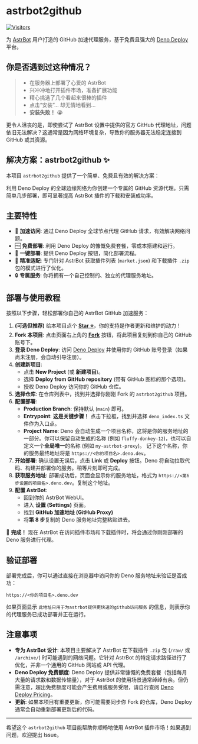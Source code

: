 # astrbot2github

[![Visitors](https://visitor-badge.laobi.icu/badge?page_id=lxfight.astrbot2github)](https://visitor-badge.laobi.icu)

为 [AstrBot](https://github.com/AstrBotDevs/AstrBot) 用户打造的 GitHub 加速代理服务，基于免费且强大的 [Deno Deploy](https://deno.com/deploy) 平台。

## 你是否遇到过这种情况？

> *   在服务器上部署了心爱的 AstrBot
> *   兴冲冲地打开插件市场，准备扩展功能
> *   精心挑选了几个看起来很棒的插件
> *   点击“安装”... 却无情地看到...
> *   **安装失败！** 😭

更令人沮丧的是，即使尝试了 AstrBot 设置中提供的官方 GitHub 代理地址，问题依旧无法解决？这通常是因为网络环境复杂，导致你的服务器无法稳定连接到 GitHub 或其资源。

## 解决方案：astrbot2github ✨

本项目 `astrbot2github` 提供了一个简单、免费且有效的解决方案：

利用 Deno Deploy 的全球边缘网络为你创建一个专属的 GitHub 资源代理。只需简单几步部署，即可显著提高 AstrBot 插件的下载和安装成功率。

## 主要特性

*   🚀 **加速访问**: 通过 Deno Deploy 全球节点代理 GitHub 请求，有效解决网络问题。
*   🆓 **免费部署**: 利用 Deno Deploy 的慷慨免费套餐，零成本搭建和运行。
*   🔧 **一键部署**: 提供 Deno Deploy 按钮，简化部署流程。
*   🎯 **精准适配**: 专门针对 AstrBot 获取插件列表 (`market.json`) 和下载插件 `.zip` 包的模式进行了优化。
*   🔒 **专属服务**: 你将拥有一个自己控制的、独立的代理服务地址。

## 部署与使用教程

按照以下步骤，轻松部署你自己的 AstrBot GitHub 加速服务：

1.  **(可选但推荐)** 给本项目点个 [**Star ⭐**](https://github.com/lxfight/astrbot2github)，你的支持是作者更新和维护的动力！
2.  **Fork 本项目**: 点击页面右上角的 [**Fork**](https://github.com/lxfight/astrbot2github/fork) 按钮，将此项目复刻到你自己的 GitHub 账号下。
3.  **登录 Deno Deploy**: 访问 [Deno Deploy](https://dash.deno.com/) 并使用你的 GitHub 账号登录（如果尚未注册，会自动引导注册）。
4.  **创建新项目**:
    *   点击 **New Project** (或 **新建项目**)。
    *   选择 **Deploy from GitHub repository** (带有 GitHub 图标的那个选项)。
    *   授权 Deno Deploy 访问你的 GitHub 仓库。
5.  **选择仓库**: 在仓库列表中，找到并选择你刚刚 Fork 的 `astrbot2github` 项目。
6.  **配置部署**:
    *   **Production Branch**: 保持默认 (`main`) 即可。
    *   **Entrypoint**: **这是关键步骤！** 点击下拉框，找到并选择 `deno_index.ts` 文件作为入口点。
    *   **Project Name**: Deno 会自动生成一个项目名称，这将是你的服务地址的一部分。你可以保留自动生成的名称 (例如 `fluffy-donkey-12`)，也可以自定义一个**全局唯一**的名称 (例如 `my-astrbot-proxy`)。 记下这个名称，你的服务最终地址将是 `https://<你的项目名>.deno.dev`。
7.  **开始部署**: 确认设置无误后，点击 **Link** 或 **Deploy** 按钮。Deno 将自动拉取代码、构建并部署你的服务。稍等片刻即可完成。
8.  **获取服务地址**: 部署成功后，页面会显示你的服务地址，格式为 `https://<第6步设置的项目名>.deno.dev`。复制这个地址。
9.  **配置 AstrBot**:
    *   回到你的 AstrBot WebUI。
    *   进入 **设置 (Settings)** 页面。
    *   找到 **GitHub 加速地址 (GitHub Proxy)**
    *   将**第 8 步**复制的 Deno 服务地址完整粘贴进去。

🎉 **完成！** 现在 AstrBot 在访问插件市场和下载插件时，将会通过你刚刚部署的 Deno 服务进行代理。

## 验证部署

部署完成后，你可以通过直接在浏览器中访问你的 Deno 服务地址来验证是否成功：

`https://<你的项目名>.deno.dev`

如果页面显示 `此地址只用于为astrbot提供更快速的github访问服务` 的信息，则表示你的代理服务已成功部署并正在运行。

## 注意事项

*   **专为 AstrBot 设计**: 本项目主要解决了 AstrBot 在下载插件 `.zip` 包 (`/raw/` 或 `/archive/`) 时可能遇到的网络问题。它针对 AstrBot 的特定请求路径进行了优化，并非一个通用的 GitHub 网站或 API 代理。
*   **Deno Deploy 免费额度**: Deno Deploy 提供非常慷慨的免费套餐（包括每月大量的请求数和数据传输量），对于 AstrBot 的使用场景通常绰绰有余。但仍需注意，超出免费额度可能会产生费用或服务受限，请自行查阅 [Deno Deploy Pricing](https://deno.com/deploy/pricing)。
*   **更新**: 如果本项目有重要更新，你可能需要同步你 Fork 的仓库，Deno Deploy 通常会自动重新部署更新后的代码。

---

希望这个 `astrbot2github` 项目能帮助你顺畅地使用 AstrBot 插件市场！如果遇到问题，欢迎提出 Issue。
